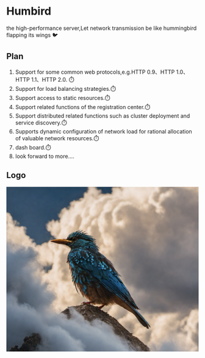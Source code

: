 # Humbird
the high-performance server,Let network transmission be like hummingbird flapping its wings 🐦

## Plan
1. Support for some common web protocols,e.g.HTTP 0.9、HTTP 1.0、HTTP 1.1、HTTP 2.0. :stopwatch:
2. Support for load balancing strategies.:stopwatch:
3. Support access to static resources.:stopwatch:
4. Support related functions of the registration center.:stopwatch:
5. Support distributed related functions such as cluster deployment and service discovery.:stopwatch:
6. Supports dynamic configuration of network load for rational allocation of valuable network resources.:stopwatch:
7. dash board.:stopwatch:
8. look forward to more....

## Logo
![Humbird](https://github.com/0xhappyboy/humbird/blob/main/assets/logo.jpg "Humbird Server")